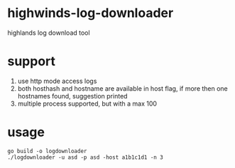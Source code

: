 # highwinds-log-downloader
highlands log download tool
# support
1. use http mode access logs
2. both hosthash and hostname are available in host flag, if more then one hostnames found, suggestion printed
3. multiple process supported, but with a max 100

# usage
    go build -o logdownloader
    ./logdownloader -u asd -p asd -host a1b1c1d1 -n 3
